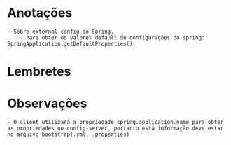 # Anotações
	- Sobre external config do Spring.
		- Para obter os valores default de configurações do spring: SpringApplication.getDefaultProperties();
# Lembretes
	
# Observações
	- O client utilizará a propriedade spring.application.name para obter as propriedades no config-server, portanto está informação deve estar no arquivo bootstrap(.yml, .properties)